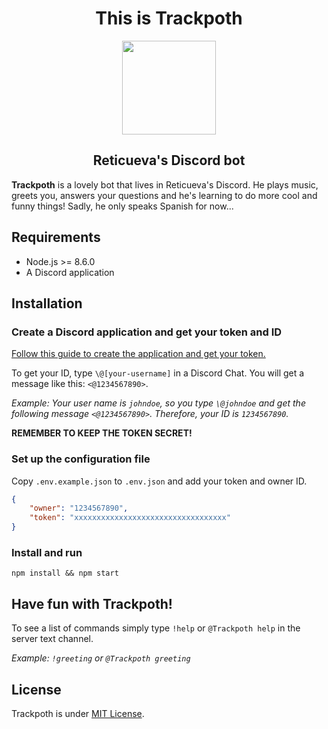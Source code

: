 <div>
  <h1 align="center">This is <b>Trackpoth</b></h1>
  <p align="center">
    <img align="center" width="150" src="https://upload.wikimedia.org/wikipedia/commons/3/38/Robot-clip-art-book-covers-feJCV3-clipart.png">
  </p>
  <h2 align="center">Reticueva's Discord bot</h2>
</div>

**Trackpoth** is a lovely bot that lives in Reticueva's Discord. He plays music, greets you, answers your questions and he's learning to do more cool and funny things! Sadly, he only speaks Spanish for now...

## Requirements

* Node.js >= 8.6.0
* A Discord application

## Installation

### Create a Discord application and get your token and ID

[Follow this guide to create the application and get your token.](https://github.com/reactiflux/discord-irc/wiki/Creating-a-discord-bot-&-getting-a-token)

To get your ID, type `\@[your-username]` in a Discord Chat. You will get a message like this: `<@1234567890>`.

*Example: Your user name is `johndoe`, so you type `\@johndoe` and get the following message `<@1234567890>`. Therefore, your ID is `1234567890`.*

**REMEMBER TO KEEP THE TOKEN SECRET!**

### Set up the configuration file

Copy `.env.example.json` to `.env.json` and add your token and owner ID.

```json
{
    "owner": "1234567890",
    "token": "xxxxxxxxxxxxxxxxxxxxxxxxxxxxxxxxxx"
}
```

### Install and run

`npm install && npm start`

## Have fun with Trackpoth!

To see a list of commands simply type `!help` or `@Trackpoth help` in the server text channel.

*Example: `!greeting` or `@Trackpoth greeting`*

## License

Trackpoth is under [MIT License](/LICENSE).
